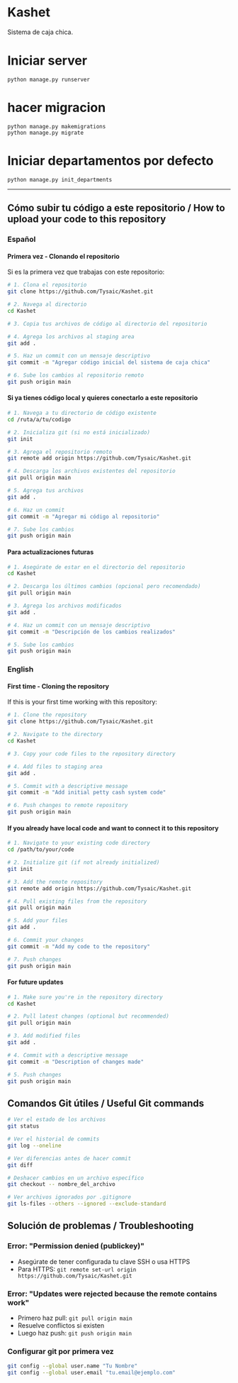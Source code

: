 # Kashet
Sistema de caja chica.

# Iniciar server
```
python manage.py runserver
```

# hacer migracion
```
python manage.py makemigrations
python manage.py migrate
```

# Iniciar departamentos por defecto
```
python manage.py init_departments
```


---
## Cómo subir tu código a este repositorio / How to upload your code to this repository

### Español

#### Primera vez - Clonando el repositorio
Si es la primera vez que trabajas con este repositorio:

```bash
# 1. Clona el repositorio
git clone https://github.com/Tysaic/Kashet.git

# 2. Navega al directorio
cd Kashet

# 3. Copia tus archivos de código al directorio del repositorio

# 4. Agrega los archivos al staging area
git add .

# 5. Haz un commit con un mensaje descriptivo
git commit -m "Agregar código inicial del sistema de caja chica"

# 6. Sube los cambios al repositorio remoto
git push origin main
```

#### Si ya tienes código local y quieres conectarlo a este repositorio

```bash
# 1. Navega a tu directorio de código existente
cd /ruta/a/tu/codigo

# 2. Inicializa git (si no está inicializado)
git init

# 3. Agrega el repositorio remoto
git remote add origin https://github.com/Tysaic/Kashet.git

# 4. Descarga los archivos existentes del repositorio
git pull origin main

# 5. Agrega tus archivos
git add .

# 6. Haz un commit
git commit -m "Agregar mi código al repositorio"

# 7. Sube los cambios
git push origin main
```

#### Para actualizaciones futuras

```bash
# 1. Asegúrate de estar en el directorio del repositorio
cd Kashet

# 2. Descarga los últimos cambios (opcional pero recomendado)
git pull origin main

# 3. Agrega los archivos modificados
git add .

# 4. Haz un commit con un mensaje descriptivo
git commit -m "Descripción de los cambios realizados"

# 5. Sube los cambios
git push origin main
```

### English

#### First time - Cloning the repository
If this is your first time working with this repository:

```bash
# 1. Clone the repository
git clone https://github.com/Tysaic/Kashet.git

# 2. Navigate to the directory
cd Kashet

# 3. Copy your code files to the repository directory

# 4. Add files to staging area
git add .

# 5. Commit with a descriptive message
git commit -m "Add initial petty cash system code"

# 6. Push changes to remote repository
git push origin main
```

#### If you already have local code and want to connect it to this repository

```bash
# 1. Navigate to your existing code directory
cd /path/to/your/code

# 2. Initialize git (if not already initialized)
git init

# 3. Add the remote repository
git remote add origin https://github.com/Tysaic/Kashet.git

# 4. Pull existing files from the repository
git pull origin main

# 5. Add your files
git add .

# 6. Commit your changes
git commit -m "Add my code to the repository"

# 7. Push changes
git push origin main
```

#### For future updates

```bash
# 1. Make sure you're in the repository directory
cd Kashet

# 2. Pull latest changes (optional but recommended)
git pull origin main

# 3. Add modified files
git add .

# 4. Commit with a descriptive message
git commit -m "Description of changes made"

# 5. Push changes
git push origin main
```

## Comandos Git útiles / Useful Git commands

```bash
# Ver el estado de los archivos
git status

# Ver el historial de commits
git log --oneline

# Ver diferencias antes de hacer commit
git diff

# Deshacer cambios en un archivo específico
git checkout -- nombre_del_archivo

# Ver archivos ignorados por .gitignore
git ls-files --others --ignored --exclude-standard
```

## Solución de problemas / Troubleshooting

### Error: "Permission denied (publickey)"
- Asegúrate de tener configurada tu clave SSH o usa HTTPS
- Para HTTPS: `git remote set-url origin https://github.com/Tysaic/Kashet.git`

### Error: "Updates were rejected because the remote contains work"
- Primero haz pull: `git pull origin main`
- Resuelve conflictos si existen
- Luego haz push: `git push origin main`

### Configurar git por primera vez
```bash
git config --global user.name "Tu Nombre"
git config --global user.email "tu.email@ejemplo.com"
```
